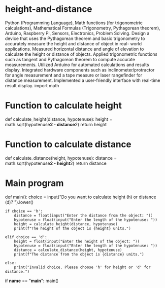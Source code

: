 # height-and-distance
Python (Programming Language), Math functions (for trigonometric calculations), Mathematical Formulas (Trigonometry, Pythagorean theorem), Arduino, Raspberry Pi, Sensors, Electronics, Problem Solving.
Design a device that uses the Pythagorean theorem and basic trigonometry to accurately measure the height and distance of object in real- world applications.
 Measured horizontal distance and angle of elevation to calculate the height or distance of objects.
 Applied trigonometric functions such as tangent and Pythagorean theorem to compute accurate measurements.
 Utilized Arduino for automated calculations and results display.
 Integrated hardware components such as inclinometer/protractor for angle measurement and a tape measure or laser rangefinder for distance measurement.
Implemented a user-friendly interface with real-time result display.
import math

# Function to calculate height
def calculate_height(distance, hypotenuse):
    height = math.sqrt(hypotenuse**2 - distance**2)
    return height

# Function to calculate distance
def calculate_distance(height, hypotenuse):
    distance = math.sqrt(hypotenuse**2 - height**2)
    return distance

# Main program
def main():
    choice = input("Do you want to calculate height (h) or distance (d)? ").lower()
    
    if choice == 'h':
        distance = float(input("Enter the distance from the object: "))
        hypotenuse = float(input("Enter the length of the hypotenuse: "))
        height = calculate_height(distance, hypotenuse)
        print(f"The height of the object is {height} units.")
    
    elif choice == 'd':
        height = float(input("Enter the height of the object: "))
        hypotenuse = float(input("Enter the length of the hypotenuse: "))
        distance = calculate_distance(height, hypotenuse)
        print(f"The distance from the object is {distance} units.")
    
    else:
        print("Invalid choice. Please choose 'h' for height or 'd' for distance.")

if __name__ == "__main__":
    main()
